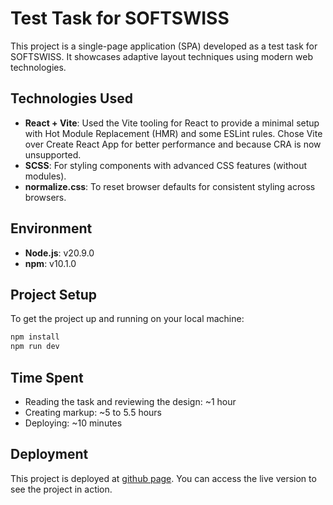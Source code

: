 # Test Task for SOFTSWISS

This project is a single-page application (SPA) developed as a test task for SOFTSWISS. It showcases adaptive layout techniques using modern web technologies.

## Technologies Used

- **React + Vite**: Used the Vite tooling for React to provide a minimal setup with Hot Module Replacement (HMR) and some ESLint rules. Chose Vite over Create React App for better performance and because CRA is now unsupported.
- **SCSS**: For styling components with advanced CSS features (without modules).
- **normalize.css**: To reset browser defaults for consistent styling across browsers.

## Environment

- **Node.js**: v20.9.0
- **npm**: v10.1.0

## Project Setup

To get the project up and running on your local machine:

```bash
npm install
npm run dev
```

## Time Spent

- Reading the task and reviewing the design: ~1 hour
- Creating markup: ~5 to 5.5 hours
- Deploying: ~10 minutes

## Deployment

This project is deployed at [github page](https://yuri-semenenko.github.io/test-softswiss/). You can access the live version to see the project in action.
